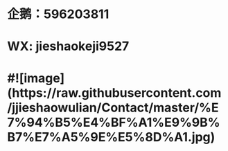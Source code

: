 <h1>企鹅：596203811                                                                                    
<h1>WX: jieshaokeji9527<h1>
#![image](https://raw.githubusercontent.com/jjieshaowulian/Contact/master/%E7%94%B5%E4%BF%A1%E9%9B%B7%E7%A5%9E%E5%8D%A1.jpg)
